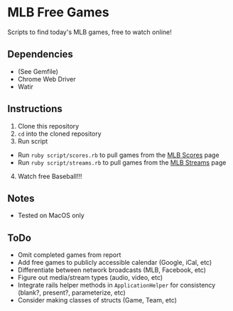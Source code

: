 # MLB Free Games

Scripts to find today's MLB games, free to watch online!

## Dependencies
+ (See Gemfile)
+ Chrome Web Driver
+ Watir

## Instructions
1. Clone this repository
2. `cd` into the cloned repository
3. Run script
  + Run `ruby script/scores.rb` to pull games from the [MLB Scores](https://www.mlb.com/scores) page
  + Run `ruby script/streams.rb` to pull games from the [MLB Streams](https://www.mlb.com/live-stream-games) page
4. Watch free Baseball!!!

## Notes
+ Tested on MacOS only

## ToDo
+ Omit completed games from report
+ Add free games to publicly accessible calendar (Google, iCal, etc)
+ Differentiate between network broadcasts (MLB, Facebook, etc)
+ Figure out media/stream types (audio, video, etc)
+ Integrate rails helper methods in `ApplicationHelper` for consistency (blank?, present?, parameterize, etc)
+ Consider making classes of structs (Game, Team, etc)